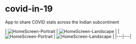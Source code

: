 # covid-in-19
App to share COVID stats across the Indian subcontinent

| ![HomeScreen-Portrait](https://github.com/v-singhal/covid-in-19/blob/master/screenshots/HomeTab.png)  |  ![HomeScreen-Landscape](https://github.com/v-singhal/covid-in-19/blob/master/screenshots/HomeTab-Landscape.png) |
| ![HomeScreen-Portrait](https://github.com/v-singhal/covid-in-19/blob/master/screenshots/StatesTab.png)  |  ![HomeScreen-Landscape](https://github.com/v-singhal/covid-in-19/blob/master/screenshots/StatesTab-Landscape.png) |
|---|---|
